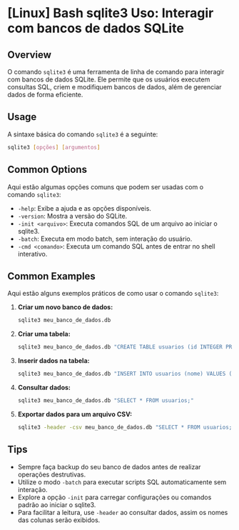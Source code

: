 # [Linux] Bash sqlite3 Uso: Interagir com bancos de dados SQLite

## Overview
O comando `sqlite3` é uma ferramenta de linha de comando para interagir com bancos de dados SQLite. Ele permite que os usuários executem consultas SQL, criem e modifiquem bancos de dados, além de gerenciar dados de forma eficiente.

## Usage
A sintaxe básica do comando `sqlite3` é a seguinte:

```bash
sqlite3 [opções] [argumentos]
```

## Common Options
Aqui estão algumas opções comuns que podem ser usadas com o comando `sqlite3`:

- `-help`: Exibe a ajuda e as opções disponíveis.
- `-version`: Mostra a versão do SQLite.
- `-init <arquivo>`: Executa comandos SQL de um arquivo ao iniciar o sqlite3.
- `-batch`: Executa em modo batch, sem interação do usuário.
- `-cmd <comando>`: Executa um comando SQL antes de entrar no shell interativo.

## Common Examples
Aqui estão alguns exemplos práticos de como usar o comando `sqlite3`:

1. **Criar um novo banco de dados:**
   ```bash
   sqlite3 meu_banco_de_dados.db
   ```

2. **Criar uma tabela:**
   ```bash
   sqlite3 meu_banco_de_dados.db "CREATE TABLE usuarios (id INTEGER PRIMARY KEY, nome TEXT);"
   ```

3. **Inserir dados na tabela:**
   ```bash
   sqlite3 meu_banco_de_dados.db "INSERT INTO usuarios (nome) VALUES ('João');"
   ```

4. **Consultar dados:**
   ```bash
   sqlite3 meu_banco_de_dados.db "SELECT * FROM usuarios;"
   ```

5. **Exportar dados para um arquivo CSV:**
   ```bash
   sqlite3 -header -csv meu_banco_de_dados.db "SELECT * FROM usuarios;" > usuarios.csv
   ```

## Tips
- Sempre faça backup do seu banco de dados antes de realizar operações destrutivas.
- Utilize o modo `-batch` para executar scripts SQL automaticamente sem interação.
- Explore a opção `-init` para carregar configurações ou comandos padrão ao iniciar o sqlite3.
- Para facilitar a leitura, use `-header` ao consultar dados, assim os nomes das colunas serão exibidos.